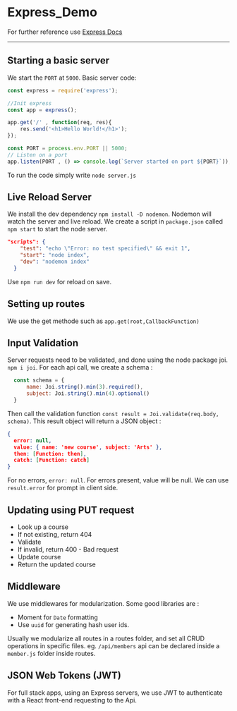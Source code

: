 # Express_Demo

For further reference use [Express Docs](http://expressjs.com)

---

## Starting a basic server

We start the `PORT` at `5000`. Basic server code:

```js
const express = require('express');

//Init express
const app = express();

app.get('/' , function(req, res){
    res.send('<h1>Hello World!</h1>');
});

const PORT = process.env.PORT || 5000;
// Listen on a port
app.listen(PORT , () => console.log(`Server started on port ${PORT}`));
```

To run the code simply write `node server.js`

## Live Reload Server

We install the dev dependency `npm install -D nodemon`. Nodemon will watch the server and live reload. We create a script in `package.json` called `npm start` to start the node server.

```json
"scripts": {
    "test": "echo \"Error: no test specified\" && exit 1",
    "start": "node index",
    "dev": "nodemon index"
  }
```

Use `npm run dev` for reload on save.

## Setting up routes

We use the get methode such as `app.get(root,CallbackFunction)`

## Input Validation

Server requests need to be validated, and done using the node package joi. `npm i joi`. For each api call, we create a schema :

```js
  const schema = {
      name: Joi.string().min(3).required(),
      subject: Joi.string().min(4).optional()
  }
```

Then call the validation function `const result = Joi.validate(req.body, schema)`. This result object will return a JSON object :

```json
{
  error: null,
  value: { name: 'new course', subject: 'Arts' },
  then: [Function: then],
  catch: [Function: catch]
}
```

For no errors, `error: null`. For errors present, value will be null. We can use `result.error` for prompt in client side.

## Updating using PUT request

- Look up a course
- If not existing, return 404
- Validate
- If invalid, return 400 - Bad request
- Update course
- Return the updated course

## Middleware

We use middlewares for modularization. Some good libraries are :

- Moment for `Date` formatting
- Use `uuid` for generating hash user ids.

Usually we modularize all routes in a routes folder, and set all CRUD operations in specific files. eg. `/api/members` api can be declared inside a `member.js` folder inside routes.

## JSON Web Tokens (JWT)

For full stack apps, using an Express servers, we use JWT to authenticate with a React front-end requesting to the Api.

